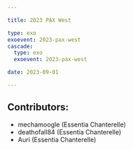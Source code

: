 ```yaml
---

title: 2023 PAX West

type: exo
exoevent: 2023-pax-west
cascade:
  type: exo
  exoevent: 2023-pax-west

date: 2023-09-01

---
```


## Contributors:
- mechamoogle (Essentia Chanterelle)
- deathofall84 (Essentia Chanterelle)
- Auri (Essentia Chanterelle)

